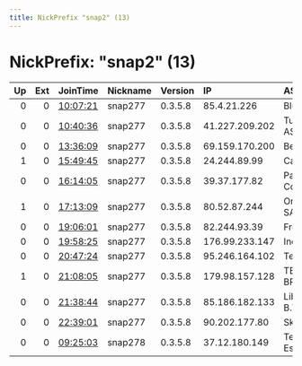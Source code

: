 ```yaml
---
title: NickPrefix "snap2" (13)
---
```


# NickPrefix: "snap2" (13)

|   Up |   Ext | JoinTime                                                                                            | Nickname   | Version   | IP             | AS                               | CC   |   ORp |   Dirp | OS    | Contact   |   eFamMembers |
|-----:|------:|:----------------------------------------------------------------------------------------------------|:-----------|:----------|:---------------|:---------------------------------|:-----|------:|-------:|:------|:----------|--------------:|
|    0 |     0 | [10:07:21](https://metrics.torproject.org/rs.html#details/79AA8DDB55F9769B64C5D7B8F2EBECEA3B07F549) | snap277    | 0.3.5.8   | 85.4.21.226    | Bluewin                          | ch   | 42171 |      0 | Linux | None      |             1 |
|    0 |     0 | [10:40:36](https://metrics.torproject.org/rs.html#details/BB8DDA6A97270B25BED6407BC1FC92995AB5E3D8) | snap277    | 0.3.5.8   | 41.227.209.202 | Tunisia BackBone AS              | tn   | 36725 |      0 | Linux | None      |             1 |
|    0 |     0 | [13:36:09](https://metrics.torproject.org/rs.html#details/93A9EE3B5C5BDC074D5C9F86263EAEE9DDC895B6) | snap277    | 0.3.5.8   | 69.159.170.200 | Bell Canada                      | ca   | 44247 |      0 | Linux | None      |             1 |
|    1 |     0 | [15:49:45](https://metrics.torproject.org/rs.html#details/0DE5BFDC0E9C157D189B94B8D0772F2A7F45A757) | snap277    | 0.3.5.8   | 24.244.89.99   | Cable Cable Inc                  | ca   | 45285 |      0 | Linux | None      |             1 |
|    0 |     0 | [16:14:05](https://metrics.torproject.org/rs.html#details/177A0D66DC6442B06E6E57F684118F13F3E19817) | snap277    | 0.3.5.8   | 39.37.177.82   | Pakistan Telecom Company Limited | pk   | 45835 |      0 | Linux | None      |             1 |
|    1 |     0 | [17:13:09](https://metrics.torproject.org/rs.html#details/162AC935E23A7CED5133A396BFD350235E1F35E9) | snap277    | 0.3.5.8   | 80.52.87.244   | Orange Espagne SA                | es   | 42201 |      0 | Linux | None      |             1 |
|    0 |     0 | [19:06:01](https://metrics.torproject.org/rs.html#details/116AAD82271963090D155034ABC5E735032F28DC) | snap277    | 0.3.5.8   | 82.244.93.39   | Free SAS                         | fr   | 46683 |      0 | Linux | None      |             1 |
|    0 |     0 | [19:58:25](https://metrics.torproject.org/rs.html#details/17145231EFC0BA7376C8FF700BB9710BA61A4324) | snap277    | 0.3.5.8   | 176.99.233.147 | Inetcom LLC                      | ru   | 36261 |      0 | Linux | None      |             1 |
|    0 |     0 | [20:47:24](https://metrics.torproject.org/rs.html#details/5D633A17A7350D806C88E6D0991A28EDDEDA0E6E) | snap277    | 0.3.5.8   | 95.246.164.102 | Telecom Italia                   | it   | 46081 |      0 | Linux | None      |             1 |
|    1 |     0 | [21:08:05](https://metrics.torproject.org/rs.html#details/D42EECB37FBFFD7B832C66F07D76BF2386F58CDF) | snap277    | 0.3.5.8   | 179.98.157.128 | TELEFu00D4NICA BRASIL S.A        | br   | 35955 |      0 | Linux | None      |             1 |
|    0 |     0 | [21:38:44](https://metrics.torproject.org/rs.html#details/30FE993F28902C61D9697801B06F9F7AAAFFABC6) | snap277    | 0.3.5.8   | 85.186.182.133 | Liberty Global B.V.              | ro   | 45105 |      0 | Linux | None      |             1 |
|    0 |     0 | [22:39:01](https://metrics.torproject.org/rs.html#details/C75FBCF342C0D61DF0AF8185AB79CC3E6E7816DC) | snap277    | 0.3.5.8   | 90.202.177.80  | Sky UK Limited                   | gb   | 36329 |      0 | Linux | None      |             1 |
|    0 |     0 | [09:25:03](https://metrics.torproject.org/rs.html#details/CBFA3609F5A90A43E84186A06FF904CBDD1FC81E) | snap278    | 0.3.5.8   | 37.12.180.149  | Telefonica De Espana             | es   | 40889 |      0 | Linux | None      |             1 |
